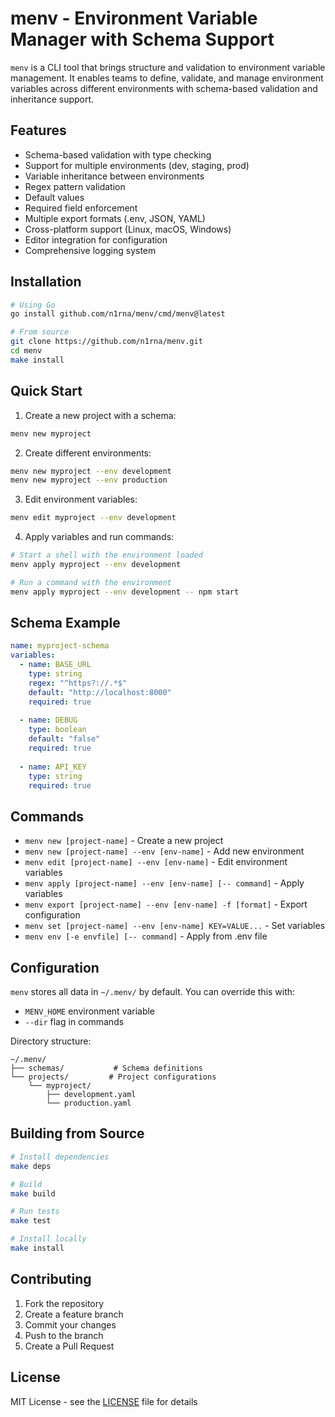 # menv - Environment Variable Manager with Schema Support

`menv` is a CLI tool that brings structure and validation to environment variable management. It enables teams to define, validate, and manage environment variables across different environments with schema-based validation and inheritance support.

## Features

- Schema-based validation with type checking
- Support for multiple environments (dev, staging, prod)
- Variable inheritance between environments
- Regex pattern validation
- Default values
- Required field enforcement
- Multiple export formats (.env, JSON, YAML)
- Cross-platform support (Linux, macOS, Windows)
- Editor integration for configuration
- Comprehensive logging system

## Installation

```bash
# Using Go
go install github.com/n1rna/menv/cmd/menv@latest

# From source
git clone https://github.com/n1rna/menv.git
cd menv
make install
```

## Quick Start

1. Create a new project with a schema:
```bash
menv new myproject
```

2. Create different environments:
```bash
menv new myproject --env development
menv new myproject --env production
```

3. Edit environment variables:
```bash
menv edit myproject --env development
```

4. Apply variables and run commands:
```bash
# Start a shell with the environment loaded
menv apply myproject --env development

# Run a command with the environment
menv apply myproject --env development -- npm start
```

## Schema Example

```yaml
name: myproject-schema
variables:
  - name: BASE_URL
    type: string
    regex: "^https?://.*$"
    default: "http://localhost:8000"
    required: true
  
  - name: DEBUG
    type: boolean
    default: "false"
    required: true
  
  - name: API_KEY
    type: string
    required: true
```

## Commands

- `menv new [project-name]` - Create a new project
- `menv new [project-name] --env [env-name]` - Add new environment
- `menv edit [project-name] --env [env-name]` - Edit environment variables
- `menv apply [project-name] --env [env-name] [-- command]` - Apply variables
- `menv export [project-name] --env [env-name] -f [format]` - Export configuration
- `menv set [project-name] --env [env-name] KEY=VALUE...` - Set variables
- `menv env [-e envfile] [-- command]` - Apply from .env file

## Configuration

`menv` stores all data in `~/.menv/` by default. You can override this with:
- `MENV_HOME` environment variable
- `--dir` flag in commands

Directory structure:
```
~/.menv/
├── schemas/           # Schema definitions
└── projects/         # Project configurations
    └── myproject/
        ├── development.yaml
        └── production.yaml
```

## Building from Source

```bash
# Install dependencies
make deps

# Build
make build

# Run tests
make test

# Install locally
make install
```

## Contributing

1. Fork the repository
2. Create a feature branch
3. Commit your changes
4. Push to the branch
5. Create a Pull Request

## License

MIT License - see the [LICENSE](LICENSE) file for details